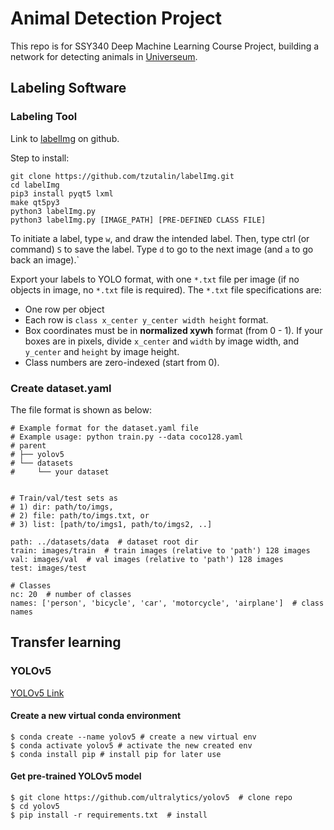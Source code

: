 # Animal Detection Project
This repo is for SSY340 Deep Machine Learning Course Project, building a network for detecting animals in [Universeum](https://www.universeum.se/en/). 

## Labeling Software

### Labeling Tool
Link to [labelImg](https://github.com/tzutalin/labelImg.git) on github.

Step to install:
```
git clone https://github.com/tzutalin/labelImg.git
cd labelImg
pip3 install pyqt5 lxml
make qt5py3
python3 labelImg.py
python3 labelImg.py [IMAGE_PATH] [PRE-DEFINED CLASS FILE]
```

To initiate a label, type `w`, and draw the intended label. Then, type ctrl (or command) `S` to save the label. Type `d` to go to the next image (and `a` to go back an image).`

Export your labels to YOLO format, with one `*.txt` file per image (if no objects in image, no `*.txt` file is required). The `*.txt` file specifications are:

+ One row per object
+ Each row is `class x_center y_center width height` format.
+ Box coordinates must be in **normalized xywh** format (from 0 - 1). If your boxes are in pixels, divide `x_center` and `width` by image width, and `y_center` and `height` by image height.
+ Class numbers are zero-indexed (start from 0).

### Create dataset.yaml

The file format is shown as below:
```
# Example format for the dataset.yaml file
# Example usage: python train.py --data coco128.yaml
# parent
# ├── yolov5
# └── datasets
#     └── your dataset


# Train/val/test sets as 
# 1) dir: path/to/imgs, 
# 2) file: path/to/imgs.txt, or 
# 3) list: [path/to/imgs1, path/to/imgs2, ..]

path: ../datasets/data  # dataset root dir
train: images/train  # train images (relative to 'path') 128 images
val: images/val  # val images (relative to 'path') 128 images
test: images/test

# Classes
nc: 20  # number of classes
names: ['person', 'bicycle', 'car', 'motorcycle', 'airplane']  # class names
```

## Transfer learning

### YOLOv5
[YOLOv5 Link](https://github.com/ultralytics/yolov5)
#### Create a new virtual conda environment
```
$ conda create --name yolov5 # create a new virtual env
$ conda activate yolov5 # activate the new created env
$ conda install pip # install pip for later use
```

#### Get pre-trained YOLOv5 model

```
$ git clone https://github.com/ultralytics/yolov5  # clone repo
$ cd yolov5
$ pip install -r requirements.txt  # install
```

